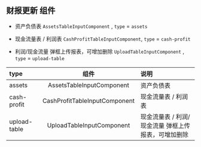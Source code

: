 ## 财报更新 组件

+ 资产负债表 `AssetsTableInputComponent` , `type` = `assets`

+ 现金流量表 / 利润表  `CashProfitTableInputComponent`, `type` = `cash-profit`

+ 利润/现金流量 弹框上传报表，可增加删除 `UploadTableInputComponent` , `type` = `upload-table`

|type | 组件 | 说明|
|:----|:----:|:---|
|assets|AssetsTableInputComponent|资产负债表
|cash-profit|CashProfitTableInputComponent|现金流量表 / 利润表 
|upload-table|UploadTableInputComponent|现金流量表 / 利润/现金流量 弹框上传报表，可增加删除 
